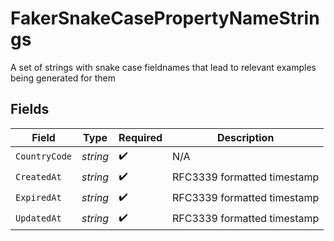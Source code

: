 # FakerSnakeCasePropertyNameStrings

A set of strings with snake case fieldnames that lead to relevant examples being generated for them


## Fields

| Field                       | Type                        | Required                    | Description                 |
| --------------------------- | --------------------------- | --------------------------- | --------------------------- |
| `CountryCode`               | *string*                    | :heavy_check_mark:          | N/A                         |
| `CreatedAt`                 | *string*                    | :heavy_check_mark:          | RFC3339 formatted timestamp |
| `ExpiredAt`                 | *string*                    | :heavy_check_mark:          | RFC3339 formatted timestamp |
| `UpdatedAt`                 | *string*                    | :heavy_check_mark:          | RFC3339 formatted timestamp |